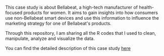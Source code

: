 This case study is about Bellabeat, a high-tech manufacturer of health-focused products for women. It aims to gain insights into how consumers use non-Bellabeat smart devices and use this information to influence the marketing strategy for one of Bellabeat's products.

Through this repository, I am sharing all the R codes that I used to clean, manipulate, analyze and visualize the data.

You can find the detailed description of this case study [here](https://pathakjineha.wixsite.com/data/post/bellabeat-case-study-with-r)
